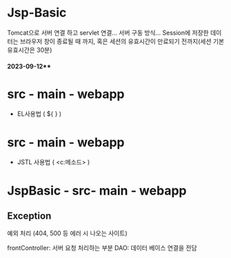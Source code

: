 # Jsp-Basic
Tomcat으로 서버 연결 하고 servlet 연결... 서버 구동 방식...
Session에 저장한 데이터는 브라우저 창이 종료될 때 까지, 혹은 세션의 유효시간이 만료되기 전까지(세션 기본 유효시간은 30분)

#### 2023-09-12**
# **src - main - webapp**
* EL사용법 ( ${ } )

# **src - main - webapp**
* JSTL 사용법 ( <c:메소드> )

# **JspBasic - src- main - webapp**
## **Exception**
예외 처리 (404, 500 등 에러 시 나오는 사이트)

frontController: 서버 요청 처리하는 부분
DAO: 데이터 베이스 연결을 전담

